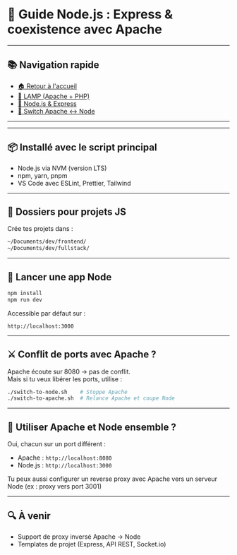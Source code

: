 # 🚀 Guide Node.js : Express & coexistence avec Apache


---

## 📚 Navigation rapide

- [🏠 Retour à l'accueil](README.md)
- [📘 LAMP (Apache + PHP)](README-lamp.md)
- [📗 Node.js & Express](README-node.md)
- [📙 Switch Apache <-> Node](README-switching.md)

---


---

## 📦 Installé avec le script principal

- Node.js via NVM (version LTS)
- npm, yarn, pnpm
- VS Code avec ESLint, Prettier, Tailwind

---

## 🎯 Dossiers pour projets JS

Crée tes projets dans :

```bash
~/Documents/dev/frontend/
~/Documents/dev/fullstack/
```

---

## 🧪 Lancer une app Node

```bash
npm install
npm run dev
```

Accessible par défaut sur :

```
http://localhost:3000
```

---

## ⚔️ Conflit de ports avec Apache ?

Apache écoute sur 8080 → pas de conflit.  
Mais si tu veux libérer les ports, utilise :

```bash
./switch-to-node.sh    # Stoppe Apache
./switch-to-apache.sh  # Relance Apache et coupe Node
```

---

## 🧱 Utiliser Apache et Node ensemble ?

Oui, chacun sur un port différent :
- Apache : `http://localhost:8080`
- Node.js : `http://localhost:3000`

Tu peux aussi configurer un reverse proxy avec Apache vers un serveur Node (ex : proxy vers port 3001)

---

## 🔍 À venir

- Support de proxy inversé Apache → Node
- Templates de projet (Express, API REST, Socket.io)

